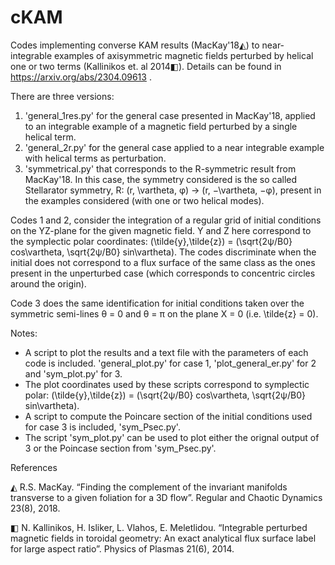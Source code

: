 # cKAM

Codes implementing converse KAM results (MacKay'18◭) to near-integrable examples of axisymmetric magnetic fields perturbed by helical one or two terms (Kallinikos et. al 2014◧).
Details can be found in https://arxiv.org/abs/2304.09613 .


There are three versions:
1. 'general_1res.py' for the general case presented in MacKay'18, applied to an integrable example of a magnetic field perturbed by a single helical term.
2. 'general_2r.py' for the general case applied to a near integrable example with helical terms as perturbation. 
3. 'symmetrical.py' that corresponds to the R-symmetric result from MacKay'18. In this case, the symmetry considered is the so called Stellarator symmetry, 
   R: (r, \vartheta, φ) -> (r, −\vartheta, −φ), present in the examples considered (with one or two helical modes).


Codes 1 and 2, consider the integration of a regular grid of initial conditions on the YZ-plane for the given magnetic field. Y and Z here correspond to the
symplectic polar coordinates: (\tilde{y},\tilde{z}) = (\sqrt{2ψ/B0} cos\vartheta, \sqrt{2ψ/B0} sin\vartheta). The codes discriminate when the initial does 
not correspond to a flux surface of the same class as the ones present in the unperturbed case (which corresponds to concentric circles around the origin). 

Code 3 does the same identification for initial conditions taken over the symmetric semi-lines θ = 0 and θ = π on the plane X = 0 (i.e. \tilde{z} = 0). 

Notes: 
- A script to plot the results and a text file with the parameters of each code is included. 'general_plot.py' for case 1, 'plot_general_er.py' for 2 and 'sym_plot.py' for 3. 
- The plot coordinates used by these scripts correspond to symplectic polar: (\tilde{y},\tilde{z}) = (\sqrt{2ψ/B0} cos\vartheta, \sqrt{2ψ/B0} sin\vartheta).
- A script to compute the Poincare section of the initial conditions used for case 3 is included, 'sym_Psec.py'. 
- The script 'sym_plot.py' can be used to plot either the orignal output of 3 or the Poincase section from 'sym_Psec.py'.



References

◭ R.S. MacKay. “Finding the complement of the invariant manifolds transverse to a
given foliation for a 3D flow”. Regular and Chaotic Dynamics 23(8), 2018.

◧ N. Kallinikos, H. Isliker, L. Vlahos, E. Meletlidou. “Integrable perturbed magnetic
fields in toroidal geometry: An exact analytical flux surface label for large aspect
ratio”. Physics of Plasmas 21(6), 2014.
